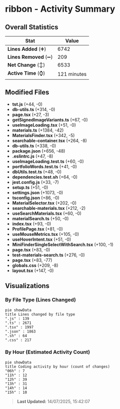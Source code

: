 # ribbon - Activity Summary 

## Overall Statistics

| Stat                   | Value                                                             |
| ---------------------- | ----------------------------------------------------------------- |
| **Lines Added** (➕)   | 6742                                          |
| **Lines Removed** (➖) | 209                                        |
| **Net Change** (↕)    | 6533                |
| **Active Time** (⌚)   | 121 minutes |


## Modified Files
- **tst.js** (+44, -0)
- **db-utils.ts** (+314, -0)
- **page.tsx** (+27, -3)
- **getSignedImageVariants.ts** (+67, -0)
- **useImageLoading.tsx** (+51, -0)
- **materials.ts** (+1384, -42)
- **MaterialsFinder.tsx** (+342, -5)
- **searchable-container.tsx** (+264, -8)
- **db-utils.ts** (+338, -0)
- **package.json** (+656, -48)
- **.eslintrc.js** (+47, -8)
- **useImageLoading.test.ts** (+60, -0)
- **portfolioWords.test.ts** (+41, -0)
- **dbUtils.test.ts** (+48, -0)
- **dependencies.test.sh** (+64, -0)
- **jest.config.js** (+33, -7)
- **setup.ts** (+51, -0)
- **settings.json** (+1073, -0)
- **tsconfig.json** (+86, -0)
- **MaterialSelector.tsx** (+202, -0)
- **searchable-materials.tsx** (+212, -2)
- **useSearchMaterials.tsx** (+60, -0)
- **materialSearch.ts** (+50, -0)
- **index.tsx** (+93, -0)
- **ProfilePage.tsx** (+81, -0)
- **useMouseMetrics.tsx** (+105, -0)
- **useHoverIntent.tsx** (+51, -0)
- **MiniFinderSingleSelectWithSearch.tsx** (+100, -1)
- **page.tsx** (+83, -0)
- **test-materials-search.ts** (+276, -0)
- **page.tsx** (+83, -77)
- **globals.css** (+209, -8)
- **layout.tsx** (+147, -0)

## Visualizations

### By File Type (Lines Changed)

```mermaid
pie showData
title Lines changed by file type
".js" : 139
".ts" : 2671
".tsx" : 1997
".json" : 1863
".sh" : 64
".css" : 217
```

### By Hour (Estimated Activity Count)

```mermaid
pie showData
title Coding activity by hour (count of changes)
"06h" : 7
"11h" : 12
"12h" : 39
"13h" : 31
"14h" : 14
"15h" : 10
```


> **Last Updated:** 14/07/2025, 15:42:07
